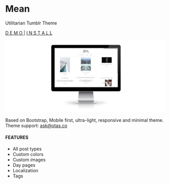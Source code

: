 # Mean
Utilitarian Tumblr Theme

[D E M O ](https://mean-theme.tumblr.com/) | [ I N S T A L L](https://www.tumblr.com/theme/40353)

![Mean Demo](https://github.com/devotas/mean/blob/master/Mean_Desk.png?raw=true)

Based on Bootstrap, Mobile first, ultra-light, responsive and minimal theme.
Theme support: ask@otas.co

#### FEATURES

- All post types
- Custom colors
- Custom images
- Day pages
- Localization
- Tags

